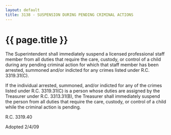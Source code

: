 ```yaml
---
layout: default
title: 3138 - SUSPENSION DURING PENDING CRIMINAL ACTIONS
---
```


{{ page.title }}
================

The Superintendent shall immediately suspend a licensed professional
staff member from all duties that require the care, custody, or control
of a child during any pending criminal action for which that staff
member has been arrested, summoned and/or indicted for any crimes listed
under R.C. 3319.31(C).

If the individual arrested, summoned, and/or indicted for any of the
crimes listed under R.C. 3319.31(C) is a person whose duties are
assigned by the Treasurer under R.C. 3313.31(B), the Treasurer shall
immediately suspend the person from all duties that require the care,
custody, or control of a child while the criminal action is pending.

R.C. 3319.40

Adopted 2/4/09
